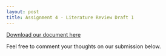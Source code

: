 ```yaml
---
layout: post
title: Assignment 4 - Literature Review Draft 1
---
```


[Download our document here](uploads/carvallo_depano_rafols_Assignment4.pdf)

Feel free to comment your thoughts on our submission below.
